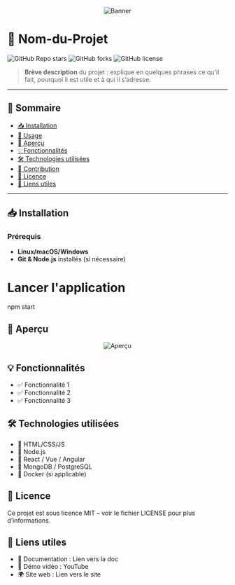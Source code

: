 <!-- Bannière du projet -->
<p align="center">
  <img src="https://via.placeholder.com/1200x300.png?text=Bannière+du+Projet" alt="Banner" />
</p>

# 🚀 Nom-du-Projet

![GitHub Repo stars](https://img.shields.io/github/stars/utilisateur/nom-du-repo?style=for-the-badge)
![GitHub forks](https://img.shields.io/github/forks/utilisateur/nom-du-repo?style=for-the-badge)
![GitHub license](https://img.shields.io/github/license/utilisateur/nom-du-repo?style=for-the-badge)

> **Brève description** du projet : explique en quelques phrases ce qu’il fait, pourquoi il est utile et à qui il s’adresse.

---

## 📌 Sommaire

- [📥 Installation](#-installation)
- [🚀 Usage](#-usage)
- [📸 Aperçu](#-aperçu)
- [💡 Fonctionnalités](#-fonctionnalités)
- [🛠️ Technologies utilisées](#️-technologies-utilisées)
- [🤝 Contribution](#-contribution)
- [📝 Licence](#-licence)
- [🔗 Liens utiles](#-liens-utiles)

---

## 📥 Installation

### Prérequis
- **Linux/macOS/Windows**
- **Git & Node.js** installés (si nécessaire)

# Lancer l'application
npm start

## 📸 Aperçu
<p align="center"> <img src="https://via.placeholder.com/800x400.png?text=Screenshot+du+Projet" alt="Aperçu"> </p>

## 💡 Fonctionnalités

- ✅ Fonctionnalité 1
- ✅ Fonctionnalité 2
- ✅ Fonctionnalité 3

## 🛠️ Technologies utilisées

- 🔹 HTML/CSS/JS
- 🔹 Node.js
- 🔹 React / Vue / Angular
- 🔹 MongoDB / PostgreSQL
- 🔹 Docker (si applicable)

## 📝 Licence

Ce projet est sous licence MIT – voir le fichier LICENSE pour plus d’informations.

## 🔗 Liens utiles

- 📖 Documentation : Lien vers la doc
- 🎥 Démo vidéo : YouTube
- 🌍 Site web : Lien vers le site